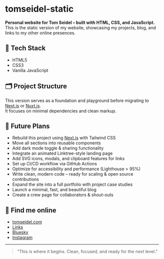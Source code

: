 # tomseidel-static

**Personal website for Tom Seidel – built with HTML, CSS, and JavaScript.**  
This is the static version of my website, showcasing my projects, blog, and links to my other online presences.

## 🧱 Tech Stack

- HTML5  
- CSS3  
- Vanilla JavaScript

## 🗂️ Project Structure

This version serves as a foundation and playground before migrating to [Next.js](https://nextjs.org) or [Nuxt.js](https://nuxt.com).  
It focuses on minimal dependencies and clean markup.

## 🚀 Future Plans

- Rebuild this project using [Next.js](https://nextjs.org) with Tailwind CSS
- Move all sections into reusable components
- Add dark mode toggle & sharing functionality
- Integrate an animated Linktree-style landing page
- Add SVG icons, modals, and clipboard features for links
- Set up CI/CD workflow via GitHub Actions
- Optimize for accessibility and performance (Lighthouse > 95%)
- Write clean, modern code – ready for scaling & open source contributions
- Expand the site into a full portfolio with project case studies
- Launch a minimal, fast, and beautiful blog
- Create a crew page for collaborators & shout-outs

## 🔗 Find me online

- [tomseidel.com](https://tomseidel.com)
- [Links](https://tomseidel.com/links)
- [Bluesky](https://bsky.app/profile/tomseidel.com)
- [Instagram](https://www.instagram.com/tom_sei/)

---

> “This is where it begins. Clean, focused, and ready for the next level.”